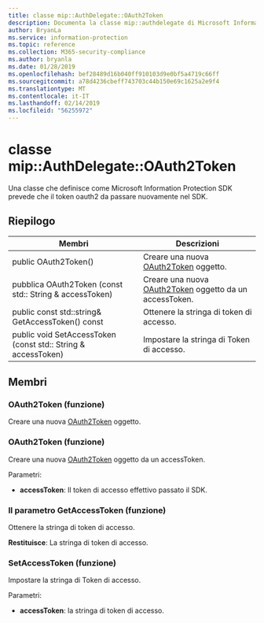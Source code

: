 ```yaml
---
title: classe mip::AuthDelegate::OAuth2Token
description: Documenta la classe mip::authdelegate di Microsoft Information Protection (MIP) SDK.
author: BryanLa
ms.service: information-protection
ms.topic: reference
ms.collection: M365-security-compliance
ms.author: bryanla
ms.date: 01/28/2019
ms.openlocfilehash: bef28489d16b040ff910103d9e0bf5a4719c66ff
ms.sourcegitcommit: a78d4236cbeff743703c44b150e69c1625a2e9f4
ms.translationtype: MT
ms.contentlocale: it-IT
ms.lasthandoff: 02/14/2019
ms.locfileid: "56255972"
---
```

# <a name="class-mipauthdelegateoauth2token"></a>classe mip::AuthDelegate::OAuth2Token 
Una classe che definisce come Microsoft Information Protection SDK prevede che il token oauth2 da passare nuovamente nel SDK.
  
## <a name="summary"></a>Riepilogo
 Membri                        | Descrizioni                                
--------------------------------|---------------------------------------------
public OAuth2Token()  |  Creare una nuova [OAuth2Token](class_mip_authdelegate_oauth2token.md) oggetto.
pubblica OAuth2Token (const std:: String & accessToken)  |  Creare una nuova [OAuth2Token](class_mip_authdelegate_oauth2token.md) oggetto da un accessToken.
public const std::string& GetAccessToken() const  |  Ottenere la stringa di token di accesso.
public void SetAccessToken (const std:: String & accessToken)  |  Impostare la stringa di Token di accesso.
  
## <a name="members"></a>Membri
  
### <a name="oauth2token-function"></a>OAuth2Token (funzione)
Creare una nuova [OAuth2Token](class_mip_authdelegate_oauth2token.md) oggetto.
  
### <a name="oauth2token-function"></a>OAuth2Token (funzione)
Creare una nuova [OAuth2Token](class_mip_authdelegate_oauth2token.md) oggetto da un accessToken.

Parametri:  
* **accessToken**: Il token di accesso effettivo passato il SDK.


  
### <a name="getaccesstoken-function"></a>Il parametro GetAccessToken (funzione)
Ottenere la stringa di token di accesso.

  
**Restituisce**: La stringa di token di accesso.
  
### <a name="setaccesstoken-function"></a>SetAccessToken (funzione)
Impostare la stringa di Token di accesso.

Parametri:  
* **accessToken**: la stringa di token di accesso.

